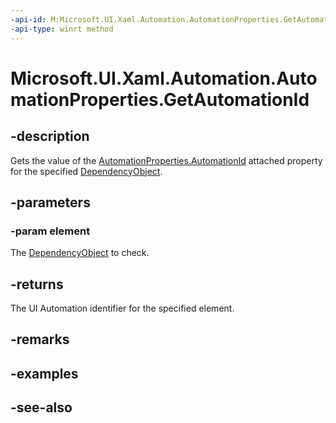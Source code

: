 ```yaml
---
-api-id: M:Microsoft.UI.Xaml.Automation.AutomationProperties.GetAutomationId(Microsoft.UI.Xaml.DependencyObject)
-api-type: winrt method
---
```


<!-- Method syntax
public string GetAutomationId(Windows.UI.Xaml.DependencyObject element)
-->

# Microsoft.UI.Xaml.Automation.AutomationProperties.GetAutomationId

## -description
Gets the value of the [AutomationProperties.AutomationId](automationproperties_automationid.md) attached property for the specified [DependencyObject](../microsoft.ui.xaml/dependencyobject.md).

## -parameters
### -param element
The [DependencyObject](../microsoft.ui.xaml/dependencyobject.md) to check.

## -returns
The UI Automation identifier for the specified element.

## -remarks

## -examples

## -see-also
